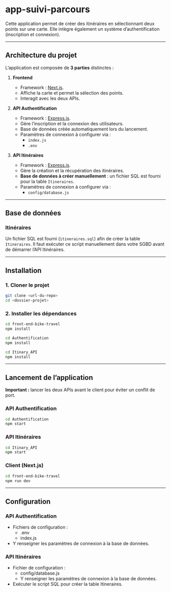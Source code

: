 # app-suivi-parcours

Cette application permet de créer des itinéraires en sélectionnant deux points sur une carte.
Elle intègre également un système d’authentification (inscription et connexion).

---

## Architecture du projet

L’application est composée de **3 parties** distinctes :

1. **Frontend**
   - Framework : [Next.js](https://nextjs.org/).
   - Affiche la carte et permet la sélection des points.
   - Interagit avec les deux APIs.

2. **API Authentification**
   - Framework : [Express.js](https://expressjs.com).
   - Gère l’inscription et la connexion des utilisateurs.
   - Base de données créée automatiquement lors du lancement.
   - Paramètres de connexion à configurer via :
     - `index.js`
     - `.env`

4. **API Itinéraires**
   - Framework : [Express.js](https://expressjs.com).
   - Gère la création et la récupération des itinéraires.
   - **Base de données à créer manuellement** : un fichier SQL est fourni pour la table `Itineraires`.
   - Paramètres de connexion à configurer via :
     - `config/database.js`

---

## Base de données

### Itinéraires
Un fichier SQL est fourni (`itineraires.sql`) afin de créer la table `Itineraires`.
Il faut exécuter ce script manuellement dans votre SGBD avant de démarrer l’API Itinéraires.

---

## Installation

### 1. Cloner le projet
```bash
git clone <url-du-repo>
cd <dossier-projet>
```

### 2. Installer les dépendances
```bash
cd front-end-bike-travel
npm install
```

```bash
cd Authentification
npm install
```

```bash
cd Itinary_API
npm install
```

---

## Lancement de l’application

**Important :** lancer les deux APIs avant le client pour éviter un conflit de port.

### API Authentification
```bash
cd Authentification
npm start
```

### API Itinéraires
```bash
cd Itinary_API
npm start
```

### Client (Next.js)
```bash
cd front-end-bike-travel
npm run dev
```

---

## Configuration
### API Authentification
- Fichiers de configuration :
  - .env
  - index.js
- Y renseigner les paramètres de connexion à la base de données.

### API Itinéraires
- Fichier de configuration :
  - config/database.js
  - Y renseigner les paramètres de connexion à la base de données.
- Exécuter le script SQL pour créer la table Itineraires.
